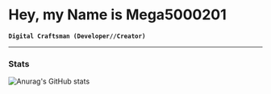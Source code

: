 # Hey, my Name is Mega5000201

**`Digital Craftsman (Developer//Creator)`**

---

### Stats

![Anurag's GitHub stats](https://github-readme-stats.vercel.app/api?username=Mega500201&show_icons=true&theme=radical)
